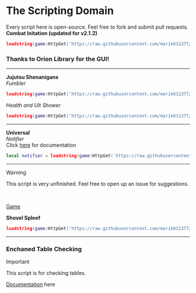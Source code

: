 # The Scripting Domain
Every script here is open-source. Feel free to fork and submit pull requests.
<br/>
**Combat Initation (updated for v2.1.2)**
```lua
loadstring(game:HttpGet('https://raw.githubusercontent.com/marik611377/scripts/main/combatinitation.lua'))()
```
### Thanks to Orion Library for the GUI!
---
**Jujutsu Shenanigans**
<br/>
*Fumbler*
```lua
loadstring(game:HttpGet('https://raw.githubusercontent.com/marik611377/scripts/refs/heads/main/jjsfumbler.txt'))()
```

*Health and Ult Shower*

```lua
loadstring(game:HttpGet('https://raw.githubusercontent.com/marik611377/scripts/refs/heads/main/jjsshower.txt'))()
```
---
**Universal**
<br/>
*Notifier*
<br/>
Click [here](https://abcdefg-1.gitbook.io/documents/notifier/information) for documentation

```lua
local notifier = loadstring(game:HttpGet('https://raw.githubusercontent.com/marik611377/scripts/refs/heads/main/notifier.lua'))()
```

---
> [!WARNING]
> This script is very unfinished. Feel free to open up an issue for suggestions.

<br/>

[Game](https://www.roblox.com/games/123357112612493/Shovel-Spleef)
<br/>

**Shovel Spleef**
<br/>

```lua
loadstring(game:HttpGet('https://raw.githubusercontent.com/marik611377/scripts/refs/heads/main/shovelspleef.lua'))()
```
---
### Enchaned Table Checking

> [!IMPORTANT]
> This script is for checking tables.

[Documentation](https://abcdefg-1.gitbook.io/documents/enhanced-table-checking/information) here
